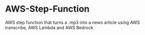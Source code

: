 # AWS-Step-Function
AWS step function that turns a .mp3 into a news article using AWS transcribe, AWS Lambda and AWS Bedrock
